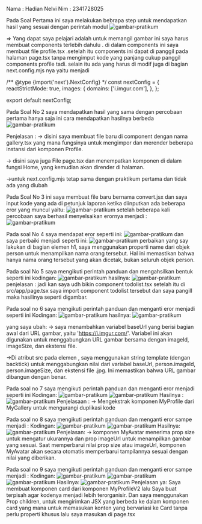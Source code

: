 Nama    : Hadian Nelvi
Nim     : 2341728025

Pada Soal Pertama ini saya melakukan bebrapa step untuk mendapatkan hasil yang sesuai dengan perintah modul
![gambar-pratikum](img/gambar1.png)

=> Yang dapat saya pelajari adalah untuk memangil gambar ini saya harus membuat components terlebih dahulu . di dalam components ini saya membuat file profile.tsx .setelah itu  components ini dapat di panggil pada halaman page.tsx tanpa mengimput kode yang panjang cukup panggil components profile tadi. selain itu ada yang harus di modif juga di bagian next.config.mjs nya yaitu menjadi 

/** @type {import('next').NextConfig} */
const nextConfig = {
    reactStrictMode: true,
    images: {
      domains: ['i.imgur.com'],
    },
  };

  export default nextConfig;


Pada Soal No 2 saya mendapatkan hasil yang sama dengan percobaan pertama hanya saja ini cara mendapatkan hasilnya berbeda
![gambar-pratikum](img/gambar2.png)

Penjelasan :
-> disini saya membuat file baru di component dengan nama gallery.tsx yang mana fungsinya untuk mengimpor dan merender beberapa instansi dari komponen Profile.

-> disini saya juga File page.tsx dan menempatkan komponen <Gallery /> di dalam fungsi Home, yang kemudian akan dirender di halaman.

->untuk next.config.mjs tetap sama dengan praktikum pertama dan tidak ada yang diubah

Pada Soal No 3 ini
saya membuat file baru bernama convert.jsx dan saya input kode yang ada di petunjuk laporan ketika diinputkan ada beberapa eror yang muncul yaitu:
![gambar-pratikum](img/gambar3.png)
setelah  beberapa kali percobaan saya berhasil menyelsaikan erornya menjadi :
![gambar-pratikum](img/gambar4.png)

Pada soal No 4 saya mendapat eror seperti ini:
![gambar-pratikum](img/gambar5.png)
dan saya perbaiki menjadi seperti ini:
![gambar-pratikum](img/gambar6.png)
perbaikan yang say lakukan di bagian elemen h1, saya menggunakan properti name dari objek person untuk menampilkan nama orang tersebut. Hal ini memastikan bahwa hanya nama orang tersebut yang akan dicetak, bukan seluruh objek person.

Pada soal No 5 saya mengikuti perintah panduan dan mengahsilkan bentuk seperti ini
kodingan:
![gambar-pratikum](img/gambar7.png)
hasilnya:
![gambar-pratikum](img/gambar8.png)
penjelasan : jadi kan saya udh bikin component todolist.tsx setelah itu di src/app/page.tsx saya import component todolist tersebut dan saya pangill maka hasilinya seperti digambar.

Pada soal no 6 saya mengikuti perintah panduan dan menganti eror menjadi seperti ini
Kodingan:
![gambar-pratikum](img/gambar9.png)
hasilnya:
![gambar-pratikum](img/gambar10.png)

yang saya ubah:
-> saya menambahkan variabel baseUrl yang berisi bagian awal dari URL gambar, yaitu 'https://i.imgur.com/'. Variabel ini akan digunakan untuk menggabungkan URL gambar bersama dengan imageId, imageSize, dan ekstensi file.

->Di atribut src pada elemen <img>, saya menggunakan string template (dengan backtick) untuk menggabungkan nilai dari variabel baseUrl, person.imageId, person.imageSize, dan ekstensi file .jpg. Ini memastikan bahwa URL gambar dibangun dengan benar.

Pada soal no 7 saya mengikuti perintah panduan dan menganti eror menjadi seperti ini
Kodingan:
![gambar-pratikum](img/gambar11.png)
![gambar-pratikum](img/gambar12.png)
Hasilnya :
![gambar-pratikum](img/gambar13.png)
Penjelasaan :
-> Mengekstrak komponen MyProfile dari MyGallery untuk mengurangi duplikasi kode

Pada soal no 8 saya mengikuti perintah panduan dan menganti eror sampe menjadi :
Kodingan:
![gambar-pratikum](img/gambar14.png)
![gambar-pratikum](img/gambar15.png)
Hasilnya:
![gambar-pratikum](img/gambar16.png)
Penjelasan:
-> komponen MyAvatar menerima prop size untuk mengatur ukurannya dan prop imageUrl untuk menampilkan gambar yang sesuai. Saat memperbarui nilai prop size atau imageUrl, komponen MyAvatar akan secara otomatis memperbarui tampilannya sesuai dengan nilai yang diberikan.

Pada soal no 9 saya mengikuti perintah panduan dan menganti eror sampe menjadi :
Kodingan:
![gambar-pratikum](img/gambar17.png)
![gambar-pratikum](img/gambar18.png)
![gambar-pratikum](img/gambar19.png)
Hasilnya:
![gambar-pratikum](img/gambar20.png)
Penjelasan ya:
Saya membuat komponen card dari komponen MyProfileV2 lalu Saya buat terpisah agar kodenya menjadi lebih terorganisir. Dan saya menggunakan Prop children, untuk mengirimkan JSX yang berbeda ke dalam komponen card yang mana untuk memasukan konten yang bervariasi ke Card tanpa perlu properti khusus lalu saya masukan di page.tsx
